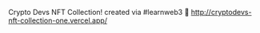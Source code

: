Crypto Devs NFT Collection! created via #learnweb3 🎁
http://cryptodevs-nft-collection-one.vercel.app/

